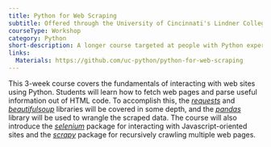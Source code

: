 ```yaml
---
title: Python for Web Scraping
subtitle: Offered through the University of Cincinnati's Lindner College of Business
courseType: Workshop
category: Python
short-description: A longer course targeted at people with Python experience who want to learn web scraping. Covers the basics of HTML and web requests, and gets hands-on with the `beautifulsoup` and `requests` libraries.
links:
  Materials: https://github.com/uc-python/python-for-web-scraping
---
```


This 3-week course covers the fundamentals of interacting with web sites using Python.
Students will learn how to fetch web pages and parse useful information out of HTML code.
To accomplish this, the *[requests](https://requests.readthedocs.io/en/master/)* and *[beautifulsoup](https://www.crummy.com/software/BeautifulSoup/bs4/doc/)* libraries will be covered in some depth, and the *[pandas](https://pandas.pydata.org)* library will be used to wrangle the scraped data.
The course will also introduce the *[selenium](https://selenium-python.readthedocs.io)* package for interacting with Javascript-oriented sites and the *[scrapy](https://scrapy.org)* package for recursively crawling multiple web pages.

